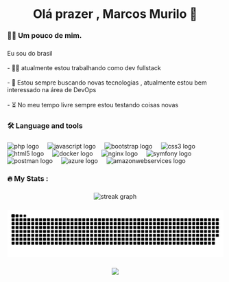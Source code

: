 <h1 align="center">Olá prazer , Marcos Murilo 💪</h1>

###

<h3 align="left">👩‍💻  Um pouco de mim.</h3>

###

<p align="left">Eu sou do  brasil<br><br>- 🧑‍💻 atualmente estou trabalhando como dev fullstack<br><br>- 📝 Estou sempre buscando novas tecnologias , atualmente estou bem interessado na área de DevOps<br><br>- ⏳ No meu tempo livre sempre estou testando coisas novas</p>

###

<h3 align="left">🛠 Language and tools</h3>

###

<div align="left">
  <img src="https://skillicons.dev/icons?i=php" height="40" alt="php logo"  />
  <img width="12" />
  <img src="https://skillicons.dev/icons?i=js" height="40" alt="javascript logo"  />
  <img width="12" />
  <img src="https://cdn.jsdelivr.net/gh/devicons/devicon/icons/bootstrap/bootstrap-original.svg" height="40" alt="bootstrap logo"  />
  <img width="12" />
  <img src="https://cdn.jsdelivr.net/gh/devicons/devicon/icons/css3/css3-original.svg" height="40" alt="css3 logo"  />
  <img width="12" />
  <img src="https://cdn.jsdelivr.net/gh/devicons/devicon/icons/html5/html5-original.svg" height="40" alt="html5 logo"  />
  <img width="12" />
  <img src="https://skillicons.dev/icons?i=docker" height="40" alt="docker logo"  />
  <img width="12" />
  <img src="https://cdn.simpleicons.org/nginx/009639" height="40" alt="nginx logo"  />
  <img width="12" />
  <img src="https://skillicons.dev/icons?i=symfony" height="40" alt="symfony logo"  />
  <img width="12" />
  <img src="https://cdn.simpleicons.org/postman/FF6C37" height="40" alt="postman logo"  />
  <img width="12" />
  <img src="https://cdn.jsdelivr.net/gh/devicons/devicon/icons/azure/azure-original.svg" height="40" alt="azure logo"  />
  <img width="12" />
  <img src="https://skillicons.dev/icons?i=aws" height="40" alt="amazonwebservices logo"  />
</div>

###

<div align="left">
</div>

###

<h3 align="left">🔥   My Stats :</h3>

###

<div align="center">
  <img src="https://streak-stats.demolab.com?user=marcoslp010&locale=en&mode=daily&theme=highcontrast&hide_border=true&border_radius=5&order=3" height="220" alt="streak graph"  />
</div>

###

<img src="https://raw.githubusercontent.com/marcoslp010/marcoslp010/output/snake.svg" alt="Snake animation" />

###

<div align="center">
  <img src="https://visitor-badge.laobi.icu/badge?page_id=marcoslp010.marcoslp010&"  />
</div>

###
